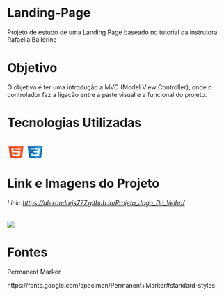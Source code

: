 # Landing-Page
Projeto de estudo de uma Landing Page baseado no tutorial da instrutora Rafaella Ballerine

# Objetivo

O objetivo é ter uma introdução a MVC (Model View Controller), onde o controlador faz a ligação entre a parte visual e a funcional do projeto.<br>

# Tecnologias Utilizadas

<div style="display: inline_block"><br>
  <img align="center" alt="ale-HTML" height="30" width="40" src="https://raw.githubusercontent.com/devicons/devicon/master/icons/html5/html5-original.svg">
  <img align="center" alt="ale-CSS" height="30" width="40" src="https://raw.githubusercontent.com/devicons/devicon/master/icons/css3/css3-original.svg"><br>

# Link e Imagens do Projeto
 
  <i>Link: https://alexandrejs777.github.io/Projeto_Jogo_Da_Velha/</i>
<br>  
  
  <div style="display: inline_block"><br>
    <img align="center" width:"70px" src="https://user-images.githubusercontent.com/85634326/135137834-547bc84b-7934-4ce8-bd1b-ba22e258c629.png">
  </div>                                                                                                                                     
  
# Fontes
  
  <p>Permanent Marker</p>
  
  <p>https://fonts.google.com/specimen/Permanent+Marker#standard-styles</p>
